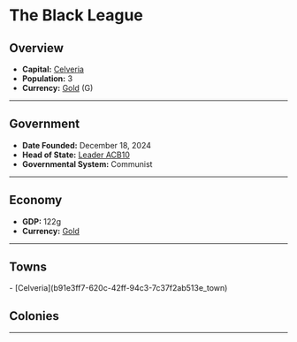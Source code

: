 <!--UNDEDITED FILE, remove this entire line if this file has been edited!-->
# <!--NAME-->The Black League<!--NAME-->

## Overview

- **Capital:** <!--CAPITAL_LINK-->[Celveria](b91e3ff7-620c-42ff-94c3-7c37f2ab513e_town)<!--CAPITAL_LINK-->
- **Population:** <!--POPULATION-->3<!--POPULATION-->
- **Currency:** <!--CURRENCY_LINK-->[Gold](Gold_currency)<!--CURRENCY_LINK--> (<!--CURRENCY_ABV-->G<!--CURRENCY_ABV-->)

---

## Government

- **Date Founded:** <!--FOUNDED-->December 18, 2024<!--FOUNDED-->
- **Head of State:** <!--LEADER_TITLE_LINK-->[Leader ACB10](ACB10_user)<!--LEADER_TITLE_LINK-->
- **Governmental System:** <!--GOVERNMENT-->Communist<!--GOVERNMENT-->

---

## Economy

- **GDP:** <!--GDP-->122g<!--GDP-->
- **Currency:** <!--CURRENCY_LINK-->[Gold](Gold_currency)<!--CURRENCY_LINK-->

---

## Towns

<!--TOWNS-->- [Celveria](b91e3ff7-620c-42ff-94c3-7c37f2ab513e_town)<!--TOWNS-->

## Colonies

<!--COLONIES--><!--COLONIES-->

---